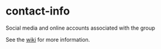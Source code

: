 # contact-info
Social media and online accounts associated with the group

See the [wiki](https://github.com/buffalo-dot-net/contact-info/wiki) for more information.
